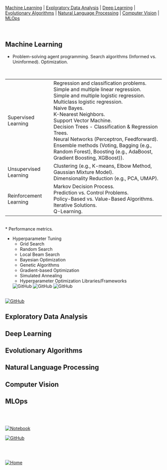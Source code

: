 [Machine Learning](#Machine-Learning) | [Exploratory Data Analysis](#Exploratory-Data-Analysis) | [Deep Learning](#Deep-Learning) | [Evolutionary Algorithms](#Evolutionary-Algorithms) | [Natural Language Processing](#Natural-Language-Processing) | [Computer Vision](#Computer-Vision) | [MLOps](#MLOps)   
<br><br>

## Machine Learning

* Problem-solving agent programming.  Search algorithms (Informed vs. Uninformed). Optimization.
<br>
<table>
	<tr>
		<td> Supervised Learning</td> 
		<td>Regression and classification problems.<br>Simple and multiple linear regression.<br>Simple and multiple logistic regression.  Multiclass logistic regression.<br>Naive Bayes.<br>K-Nearest Neighbors.<br>Support Vector Machine.<br>Decision Trees - Classification & Regression Trees.<br>Neural Networks (Perceptron, Feedforward).<br>Ensemble methods (Voting, Bagging (e.g., Random Forest), Boosting (e.g., AdaBoost, Gradient Boosting, XGBoost)).</td>
	</tr>
	<tr>
		<td> Unsupervised Learning </td> 
		<td>Clustering  (e.g., K-means, Elbow Method, Gaussian Mixture Model).<br>Dimensionality Reduction (e.g., PCA, UMAP).  </td> 
	</tr>
	<tr>
		<td>Reinforcement Learning </td> 
		<td>Markov Decision Process.<br>Prediction vs. Control Problems.<br>Policy-Based vs. Value-Based Algorithms.<br>Iterative Solutions.<br>Q-Learning.</td> 
	</tr>
<table>
<br>
* Performance metrics.  
	
* Hyperparameter Tuning
  * Grid Search
  * Random Search
  * Local Beam Search
  * Bayesian Optimization
  * Genetic Algorithms
  * Gradient-based Optimization
  * Simulated Annealing
  * Hyperparameter Optimization Libraries/Frameworks
  <img alt="GitHub" src="https://img.shields.io/badge/GitHub-Sample%20Notebooks-B9E1F5?style=flat-square&logo=github">
  <img alt="GitHub" src="https://img.shields.io/badge/GitHub-Sample%20Notebooks-B9E1F5?style=flat-square&logo=github">
  <img alt="GitHub" src="https://img.shields.io/badge/GitHub-Sample%20Notebooks-B9E1F5?style=flat-square&logo=github">
<br>
<a href="#" target="_blank"><img alt="GitHub" src="https://img.shields.io/badge/GitHub-Sample%20Notebooks-B9E1F5?style=flat-square&logo=github"></a>

## Exploratory Data Analysis

## Deep Learning

## Evolutionary Algorithms

## Natural Language Processing

## Computer Vision

## MLOps

<br><br>

<a href="#" target="_blank"><img alt="Notebook" src="https://img.shields.io/badge/Google%20Colab-Sample%20Notebook-B9E1F5?style=flat-square&logo=googlecolab"></a>

<a href="#" target="_blank"><img alt="GitHub" src="https://img.shields.io/badge/GitHub-Sample%20Notebook-B9E1F5?style=flat-square&logo=github"></a>

<br><br>
<div align="left">
  <a href="https://mdegano-ai.github.io/ai/"><img src="https://img.shields.io/badge/%F0%9F%8F%A0-Ver%20en%20GitHub%20Pages-B9E1F5?style=flat-square" alt="Home"></a>
</div>
